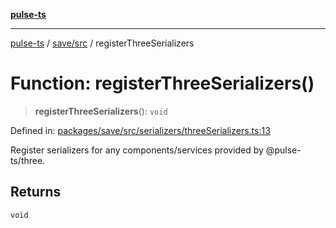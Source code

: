 [**pulse-ts**](../../../README.md)

***

[pulse-ts](../../../README.md) / [save/src](../README.md) / registerThreeSerializers

# Function: registerThreeSerializers()

> **registerThreeSerializers**(): `void`

Defined in: [packages/save/src/serializers/threeSerializers.ts:13](https://github.com/jlehett/pulse-ts/blob/4869ef2c4af7bf37d31e2edd2d6d1ba148133fb2/packages/save/src/serializers/threeSerializers.ts#L13)

Register serializers for any components/services provided by @pulse-ts/three.

## Returns

`void`
